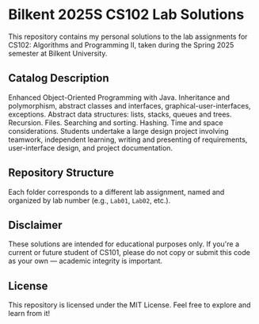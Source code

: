 # Bilkent 2025S CS102 Lab Solutions

This repository contains my personal solutions to the lab assignments for CS102: Algorithms and Programming II, taken during the Spring 2025 semester at Bilkent University.

## Catalog Description
Enhanced Object-Oriented Programming with Java. Inheritance and polymorphism, abstract classes and interfaces, graphical-user-interfaces, exceptions. 
Abstract data structures: lists, stacks, queues and trees. Recursion. Files. Searching and sorting. Hashing. Time and space considerations. 
Students undertake a large design project involving teamwork, independent learning, writing and presenting of requirements, user-interface design, and project documentation.

## Repository Structure
Each folder corresponds to a different lab assignment, named and organized by lab number (e.g., `Lab01`, `Lab02`, etc.).

## Disclaimer
These solutions are intended for educational purposes only. If you're a current or future student of CS101, please do not copy or submit this code as your own — academic integrity is important.

## License
This repository is licensed under the MIT License. Feel free to explore and learn from it!
